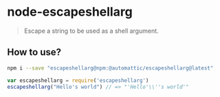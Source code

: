 node-escapeshellarg
===================
> Escape a string to be used as a shell argument.

## How to use?


```sh
npm i --save "escapeshellarg@npm:@automattic/escapeshellarg@latest"
```

```js
var escapeshellarg = require('escapeshellarg')
escapeshellarg("Hello's world") // => "'Hello'\\''s world'"
```
